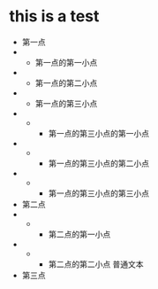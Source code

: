# this is a test
+ 第一点
+ + 第一点的第一小点
+ + 第一点的第二小点
+ + 第一点的第三小点
+ + + 第一点的第三小点的第一小点
+ + + 第一点的第三小点的第二小点
+ + + 第一点的第三小点的第三小点
+ 第二点
+ + + 第二点的第一小点
+ + + 第二点的第二小点
普通文本
+ 第三点